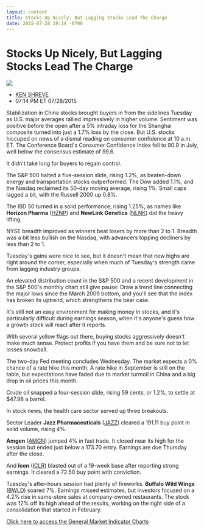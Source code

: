 ```yaml
---
layout: content
title: Stocks Up Nicely, But Lagging Stocks Lead The Charge
date: 2015-07-28 19:14 -0700
---
```



Stocks Up Nicely, But Lagging Stocks Lead The Charge
=====================================================


![](https://www.investors.com/wp-content/uploads/ibd-migrated-images/MPv_150729_635736951081031702.png)

* [KEN SHREVE](https://www.investors.com/author/shrevek/ "Posts by KEN SHREVE")
* 07:14 PM ET 07/28/2015





Stabilization in China stocks brought buyers in from the sidelines Tuesday as U.S. major averages rallied impressively in higher volume. Sentiment was positive before the open after a 5% intraday loss for the Shanghai composite turned into just a 1.7% loss by the close. But U.S. stocks hiccuped on news of a dismal reading on consumer confidence at 10 a.m. ET. The Conference Board's Consumer Confidence Index fell to 90.9 in July, well below the consensus estimate of 99.6.


It didn't take long for buyers to regain control.


The S&P 500 halted a five-session slide, rising 1.2%, as beaten-down energy and transportation stocks outperformed. The Dow added 1.1%, and the Nasdaq reclaimed its 50-day moving average, rising 1%. Small caps lagged a bit, with the Russell 2000 up 0.8%.


The IBD 50 turned in a solid performance, rising 1.25%, as names like **Horizon Pharma** ([HZNP](https://research.investors.com/quote.aspx?symbol=HZNP)) and **NewLink Genetics** ([NLNK](https://research.investors.com/quote.aspx?symbol=NLNK)) did the heavy lifting.


NYSE breadth improved as winners beat losers by more than 2 to 1. Breadth was a bit less bullish on the Nasdaq, with advancers topping decliners by less than 2 to 1.


Tuesday's gains were nice to see, but it doesn't mean that new highs are right around the corner, especially when much of Tuesday's strength came from lagging industry groups.


An elevated distribution count in the S&P 500 and a recent development in the S&P 500's monthly chart still give pause: Draw a trend line connecting the major lows since the March 2009 bottom, and you'll see that the index has broken its uptrend, which strengthens the bear case.


It's still not an easy environment for making money in stocks, and it's particularly difficult during earnings season, when it's anyone's guess how a growth stock will react after it reports.


With several yellow flags out there, buying stocks aggressively doesn't make much sense. Protect profits if you have them and be sure not to let losses snowball.


The two-day Fed meeting concludes Wednesday. The market expects a 0% chance of a rate hike this month. A rate hike in September is still on the table, but expectations have faded due to market turmoil in China and a big drop in oil prices this month.


Crude oil snapped a four-session slide, rising 59 cents, or 1.2%, to settle at $47.98 a barrel.


In stock news, the health care sector served up three breakouts.


Sector Leader **Jazz Pharmaceuticals** ([JAZZ](https://research.investors.com/quote.aspx?symbol=JAZZ)) cleared a 191.11 buy point in solid volume, rising 4%. 


**Amgen** ([AMGN](https://research.investors.com/quote.aspx?symbol=AMGN)) jumped 4% in fast trade. It closed near its high for the session but ended just below a 173.70 entry. Earnings are due Thursday after the close.


And **Icon** ([ICLR](https://research.investors.com/quote.aspx?symbol=ICLR)) blasted out of a 19-week base after reporting strong earnings. It cleared a 72.50 buy point with conviction.


Tuesday's after-hours session had plenty of fireworks. **Buffalo Wild Wings** ([BWLD](https://research.investors.com/quote.aspx?symbol=BWLD)) soared 7%. Earnings missed estimates, but investors focused on a 4.2% rise in same-store sales at company-owned restaurants. The stock was 12% off its high ahead of the results, working on the right side of a consolidation that started in February.


[Click here to access the General Market Indicator Charts](https://www.investors.com/pdf/GMI_072915.pdf)





